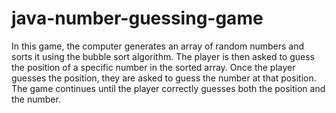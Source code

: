 # java-number-guessing-game

In this game, the computer generates an array of random numbers and sorts it using the bubble sort algorithm. 
The player is then asked to guess the position of a specific number in the sorted array. 
Once the player guesses the position, they are asked to guess the number at that position. 
The game continues until the player correctly guesses both the position and the number.
